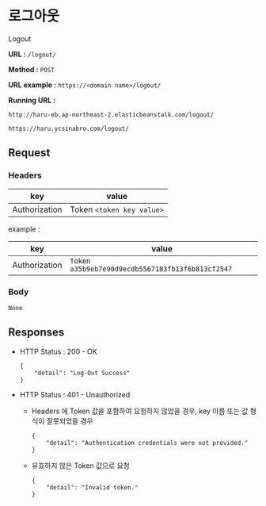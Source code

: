 # 로그아웃

Logout

**URL :** `/logout/`

**Method :** `POST`

**URL example :** `https://<domain name>/logout/`

**Running URL :**

`http://haru-eb.ap-northeast-2.elasticbeanstalk.com/logout/`

`https://haru.ycsinabro.com/logout/`

## Request

### Headers

| key           | value                     |
| ------------- | ------------------------- |
| Authorization | Token `<token key value>` |

example :

| key           | value                                            |
| ------------- | ------------------------------------------------ |
| Authorization | `Token a35b9eb7e90d9ecdb5567183fb13f6b813cf2547` |

### Body

`None`

## Responses

-   HTTP Status : 200 - OK

        {
            "detail": "Log-Out Success"
        }

-   HTTP Status : 401 - Unauthorized

    -   Headers 에 Token 값을 포함하여 요청하지 않았을 경우, key 이름 또는 값 형식이 잘못되었을 경우

            {
                "detail": "Authentication credentials were not provided."
            }

    -   유효하지 않은 Token 값으로 요청

            {
                "detail": "Invalid token."
            }
